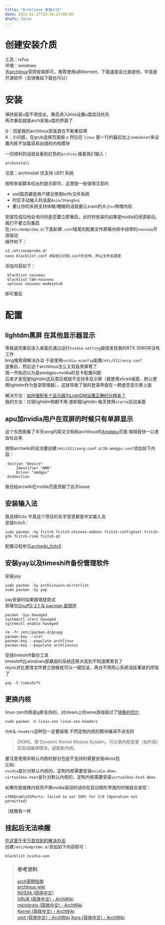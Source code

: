 ```yaml
---
title: "Archlinux 安装小记"
date: 2022-01-27T19:39:27+08:00
draft: false
---
```

# 创建安装介质
工具：rufus  
环境：windows  
去[archlinux](https://archlinux.org/)官网安装即可，推荐使用qBittorrent，下载速度会比直链快，毕竟是开源软件（去镜像站下载也可以）
# 安装
保持安装u盘不用拔出，重启进入bios设置u盘启动优先  
再次重启就是arch安装u盘的界面了

Q：但是我的archlinux安装盘在不断重启啊  
A：小问题，在grub选择页面按 `e` 然后在 `linux` 那一行的最后加上`nomodeset`来设置内核不加载容易出错的内核模块  

一切顺利的话就会看到红色的`archiso`
接着我们输入：
```
archinstall  
```
注意：archinstall 仅支持 UEFI 系统

按照安装脚本给出的提示即可，这里提一些值得注意的  
* ssd固态硬盘用户建议使用brtfs文件系统
* 时区手动输入的话是`Asia/Shanghai`
* 要让你的系统支持休眠/睡眠的话就要让zram的大小`>=`物理内存  

安装完成后他会询问你是否要立即重启，此时你安装的如果是nvidia的闭源驱动，我们不要立刻重启  
在`/etc/modprobe.d/`下面新建`.conf`结尾的配置文件屏蔽内核中自带的`nouveau`开源驱动  
操作如下：  
```
cd /etc/modprobe.d/  
nano blacklist.conf #系统只识别.conf的文件，所以文件名随意  
```

添加内容如下：  
```
 blacklist nouveau  
 blacklist lbm-nouveau  
 options nouveau modeset=0  
 ```

即可重启
# 配置
## lightdm黑屏 在其他显示器显示
等我装完重启进入桌面后通过运行`nvidia-setting`报错发现我的RTX 3060并没有工作  
bing搜索得解决办法 于是使用`nvidia-xconfig`配置`/etc/X11/xorg.conf`  
遂重启，然后这个archlinux怎么又双叒黑屏寄了  
我一开始还以为是amdgpu+nvidia的显卡配置问题  
后来才发现是lightdm这玩意压根就不支持多显示屏（我使用xfce4桌面，默认使用lightdm作为登录管理器），这就导致了我的登录界面在一颗虚空显示屏上面

解决方法：[如何强制多个显示器为LightDM设置正确的分辨率？](https://qastack.cn/ubuntu/119843/how-to-force-multiple-monitors-correct-resolutions-for-lightdm)  
我的方法：垃圾lightdm狗都不用 遂卸载lightdm 每天使用`startx`启动桌面
## apu加nvidia用户在双屏的时候只有单屏显示  

这个东西我看了半天xorg的英文文档和archlinux的[Amdgpu](https://wiki.archlinux.org/title/AMDGPU_(%E7%AE%80%E4%BD%93%E4%B8%AD%E6%96%87)#Xorg_configuration)页面 搞得我快一口老血吐出来  

按照archwiki的说法要创建`/etc/X11/xorg.conf.d/20-amdgpu.conf`添加如下内容：  
```
 Section "Device"  
     Identifier "AMD"  
     Driver "amdgpu"  
 EndSection
```
我也给arcwiki在nvidia页面贡献了此次issue
## 安装输入法
我选择fcitx 毕竟这个项目的名字意思都是中文输入法  
安装fcitx5：  
```
sudo pacman -Sy fcitx5 fcitx5-chinese-addons fcitx5-configtool fcitx5-gtk fcitx5-rime fcitx5-qt
```

配置过程参见[archwiki_fcitx5](https://wiki.archlinux.org/title/Fcitx5_(%E7%AE%80%E4%BD%93%E4%B8%AD%E6%96%87)#%E5%AE%89%E8%A3%85)  
## 安装yay以及timeshift备份管理软件
安装yay  
```
sudo pacman -Sy archlinuxcn-mirrorlist
sudo pacman -Sy yay
```
yay安装时如果报错就尝试  
原理见[GnuPG-2.1 与 pacman 密钥环](https://www.archlinuxcn.org/gnupg-2-1-and-the-pacman-keyring/)
```
pacman -Syu haveged
systemctl start haveged
systemctl enable haveged

rm -fr /etc/pacman.d/gnupg
pacman-key --init
pacman-key --populate archlinux
pacman-key --populate archlinuxcn
```

安装timeshift备份工具  
timeshift比windows那羸弱的系统还原点高到不知道哪里去了  
rsync对比更改文件建立镜像就可以一键回滚，再也不用担心系统滚挂重装的烦恼了
```
yay -S timeshift
```
## 更换内核
linux-zen内核是g胖支持的，对steam上的wine游戏经过了[特殊的优化](https://github.com/ValveSoftware/Proton/issues/3706#issuecomment-636632984)  
```
sudo pacman -S linux-zen linux-zen-headers
```
`内核名-headers`这种包一定要装哦 不然定制内核的模块编译不进去的  

> DKMS，即 Dynamic Kernel Module System。可以使内核变更（如升级）后自动编译模块，适配新内核。

要注意使用非默认内核时部分包是不支持的需要安装dkms包  
比如:  
`nvidia`是针对默认内核的，定制内核需要安装`nvidia-dkms`  
`virtualbox-host`是针对默认内核的，定制内核需要安装`virtualbox-host-dkms`  

如果你直接换内核而不换nvidia驱动的话你在启动图形界面的时候就会发现：  
```
xf86EnableIOPorts: failed to set IOPL for I/O (Operation not permitted)
```
（就像我一样

## 挂起后无法唤醒
[在这里千辛万苦找到的解决办法](https://bbs.archlinux.org/viewtopic.php?id=271468)  
创建`/etc/modprobe.d/`添加如下内容即可：  
```
blacklist nvidia-uvm
```


> ### 参考资料
> [arch简明指南](https://arch.icekylin.online)  
[archlinux wiki](https://wiki.archlinux.org/)  
[NVIDIA (简体中文) ](https://wiki.archlinux.org/title/NVIDIA_(%E7%AE%80%E4%BD%93%E4%B8%AD%E6%96%87)#%E5%AF%B9%E4%BA%8E%E5%90%8C%E6%97%B6%E6%8B%A5%E6%9C%89amd%E6%A0%B8%E6%98%BE%E5%92%8Cnvidia%E7%8B%AC%E7%AB%8B%E6%98%BE%E5%8D%A1%E7%9A%84%E7%94%A8%E6%88%B7)  
[GRUB (简体中文) - ArchWiki](https://wiki.archlinux.org/title/GRUB_(%E7%AE%80%E4%BD%93%E4%B8%AD%E6%96%87))  
[mkinitcpio (简体中文) - ArchWiki](https://wiki.archlinux.org/title/Mkinitcpio_(%E7%AE%80%E4%BD%93%E4%B8%AD%E6%96%87)#%E6%A8%A1%E5%9D%97%EF%BC%88MODULES%EF%BC%89)  
[Kernel (简体中文) - ArchWiki](https://wiki.archlinux.org/title/Kernel_(%E7%AE%80%E4%BD%93%E4%B8%AD%E6%96%87))  
[xinit (简体中文) - ArchWiki](https://wiki.archlinux.org/title/Xinit_(%E7%AE%80%E4%BD%93%E4%B8%AD%E6%96%87)#%E9%85%8D%E7%BD%AE)  [Xorg (简体中文) - ArchWiki](https://wiki.archlinux.org/title/Xorg_(%E7%AE%80%E4%BD%93%E4%B8%AD%E6%96%87)#%E9%85%8D%E7%BD%AE)



